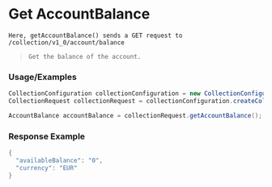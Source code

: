 # Get AccountBalance

`Here, getAccountBalance() sends a GET request to /collection/v1_0/account/balance`

> `Get the balance of the account.`

### Usage/Examples

```java
CollectionConfiguration collectionConfiguration = new CollectionConfiguration("<COLLECTION_SUBSCRIPTION_KEY>", "<REFERENCE_ID>", "<API_KEY>", "<MODE>","<TARGET_ENVIRONMENT>");
CollectionRequest collectionRequest = collectionConfiguration.createCollectionRequest();

AccountBalance accountBalance = collectionRequest.getAccountBalance();
```

### Response Example

```java
{
  "availableBalance": "0",
  "currency": "EUR"
}
```